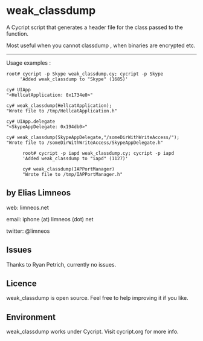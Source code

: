 weak_classdump
==============
A Cycript script that generates a header file for the class passed to the function.

Most useful when you cannot classdump , when binaries are encrypted etc.

-------------------------------
Usage examples : 

	root# cycript -p Skype weak_classdump.cy; cycript -p Skype
         'Added weak_classdump to "Skype" (1685)'

	cy# UIApp
	"<HellcatApplication: 0x1734e0>"

	cy# weak_classdump(HellcatApplication);
	"Wrote file to /tmp/HellcatApplication.h"
	
	cy# UIApp.delegate
	"<SkypeAppDelegate: 0x194db0>"
	
	cy# weak_classdump(SkypeAppDelegate,"/someDirWithWriteAccess/");
	"Wrote file to /someDirWithWriteAccess/SkypeAppDelegate.h"
          
          root# cycript -p iapd weak_classdump.cy; cycript -p iapd
          'Added weak_classdump to "iapd" (1127)'

          cy# weak_classdump(IAPPortManager)
          "Wrote file to /tmp/IAPPortManager.h"


by Elias Limneos
----------------
web: limneos.net

email: iphone (at) limneos (dot) net

twitter: @limneos

Issues
-----------
Thanks to Ryan Petrich, currently no issues. 

Licence
-----------

weak_classdump is open source. Feel free to help improving it if you like.

Environment
-----------
weak_classdump works under Cycript. Visit cycript.org for more info.





